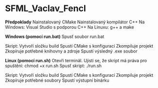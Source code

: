 # SFML_Vaclav_Fencl
**Předpoklady**
Nainstalovaný CMake
Nainstalovaný kompilátor C++
Na Windows: Visual Studio s podporou C++
Na Linuxu: g++ a make

**Windows (pomocí run.bat)**
Spusť soubor run.bat

Skript:
Vytvoří složku build
Spustí CMake s konfigurací
Zkompiluje projekt
Zkopíruje potřebné knihovny a zdroje
Spustí výsledný .exe soubor

**Linux (pomocí run.sh)**
Otevři terminál.
Ujisti se, že skript má práva pro spuštění:
chmod +x run.sh
Spusť skript: ./run.sh

Skript:
Vytvoří složku build
Spustí CMake s konfigurací
Zkompiluje projekt
Zkopíruje potřebné soubory
Spustí výstupní binárku

